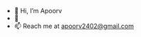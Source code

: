 - 👋 Hi, I’m Apoorv
- 💞
- 📫 Reach me at apoorv2402@gmail.com

<!---
Apoorv2402/Apoorv2402 is a ✨ special ✨ repository because its `README.md` (this file) appears on your GitHub profile.
You can click the Preview link to take a look at your changes.
--->
